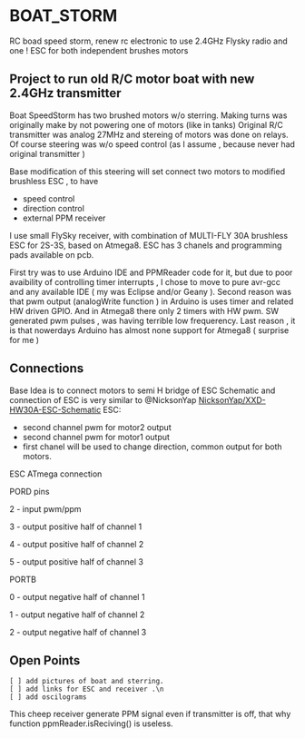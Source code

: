 # BOAT_STORM
RC boad speed storm, renew rc electronic to use 2.4GHz Flysky radio and one ! ESC for both independent brushes motors

## Project to run old R/C motor boat with new 2.4GHz transmitter


Boat SpeedStorm has two brushed motors w/o sterring.
Making turns was originally make by not powering one of motors (like in tanks) 
Original R/C transmitter was analog 27MHz and stereing of motors was done on relays. Of course steering was w/o speed control (as I assume , because never had original transmitter ) 

Base modification of this steering will set connect two motors to modified brushless ESC , to have 
- speed control 
- direction control 
- external PPM receiver 

I use small FlySky receiver, with combination of MULTI-FLY 30A brushless ESC for 2S-3S, based on Atmega8. 
ESC has 3 chanels and programming pads available on pcb. 

First try was to use Arduino IDE and PPMReader code for it, but due to poor avaibility of controlling timer interrupts , I chose to move to pure avr-gcc  and any available IDE ( my was Eclipse and/or Geany ).
Second reason was that pwm output (analogWrite function ) in Arduino is uses timer and related HW driven GPIO. And in Atmega8  there only 2 timers with HW pwm. SW generated pwm pulses , was having terrible low frequerency.
Last reason , it is that nowerdays  Arduino has almost none support for Atmega8 ( surprise for me )    


## Connections 

Base Idea is to connect motors to semi H bridge of ESC
Schematic and connection of ESC is very similar to @NicksonYap [NicksonYap/XXD-HW30A-ESC-Schematic](https://github.com/NicksonYap/XXD-HW30A-ESC-Schematic)
ESC:
 - second channel pwm for motor2 output
 - second channel pwm for motor1 output
 - first chanel will be used to change direction, common output for both motors.

ESC ATmega connection

PORD pins

2 - input pwm\/ppm

3 - output positive half of channel 1

4 - output positive half of channel 2

5 - output positive half of channel 3

PORTB

0 - output negative half of channel 1

1 - output negative half of channel 2

2 - output negative half of channel 3


## Open Points 

	[ ] add pictures of boat and sterring.
	[ ] add links for ESC and receiver .\n
	[ ] add oscilograms 
  This cheep receiver generate PPM signal even if transmitter is off, that why function ppmReader.isReciving() is useless.
